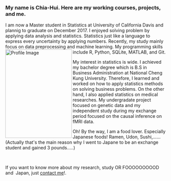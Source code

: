 
<h3>  My name is Chia-Hui. Here are my working courses, projects, and me. </h3>

<p>I am now a Master student in Statistics at University of California Davis and plannig to graduate on December 2017. I enjoyed solving problem by applying data analysis and statistics. Statistics just like a language  to express  every uncertainty by applying numbers. Recently, my study mainly focus on data preprocessing and machine learning. My programming skills include R, Python, SQLite, MATLAB, and Git. <img src="../fig/IMG_5896 2.JPG" alt="Profile Image" style="width:208px;height:278px;"  align="left"></p>


<p>My interest in statistics is wide. I achieved my bachelor degree which is B.S in Business Administration at National Cheng Kung University. Therefore, I learned and worked on how to apply statistics methods on solving business problems. On the other hand, I also applied statistics on medical researches. My undergradate project focused on genetic data and my independent study during my exchange period focused on the causal inference on fMRI data. </p>


<p>Oh! By the way, I am a food lover. Especially Japanese foods! Ramen, Udon, Sushi,...... (Actually that's the main reason why I went to Japane to be an exchange student and gained 3 pounds.....)</p><br>

<p>If you want to know more about my research, study OR FOOOOOOOOOD and  Japan, just 
<a href="mailto:aenni0409@gmail.com?Subject=Hello" target="_top">contact me</a>!.</p>

